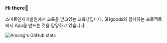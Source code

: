 ### Hi there👋
스마트인재개발원에서 교육을 받고있는 교육생입니다. 
3Hgoods와 함께하는 프로젝트에서 App을 만드는 것을 담당하고 있습니다.

<!--
**dlwns156/dlwns156** is a ✨ _special_ ✨ repository because its `README.md` (this file) appears on your GitHub profile.

Here are some ideas to get you started:

- 🔭 I’m currently working on ...
- 🌱 I’m currently learning ...
- 👯 I’m looking to collaborate on ...
- 🤔 I’m looking for help with ...
- 💬 Ask me about ...
- 📫 How to reach me: ...
- 😄 Pronouns: ...
- ⚡ Fun fact: ...
-->
![Anurag's GitHub stats](https://github-readme-stats.vercel.app/api?username=dlwns156&show_icons=true&theme=highcontrast)

